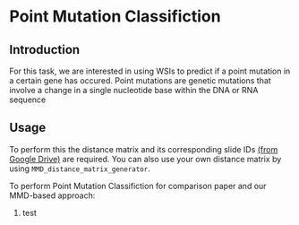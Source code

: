 # Point Mutation Classifiction

## Introduction
For this task, we are interested in using WSIs to predict if a point mutation in a certain gene has occured. Point mutations are genetic mutations that involve a change in a single nucleotide base within the DNA or RNA sequence

## Usage
To perform this the distance matrix and its corresponding slide IDs [(from Google Drive)](https://drive.google.com/drive/folders/1gT7UDz9vjz9eHOgil-8ICfLvBKWw3GUr) are required. You can also use your own distance matrix by using `MMD_distance_matrix_generator`.

To perform Point Mutation Classifiction for comparison paper and our MMD-based approach:
1) test
